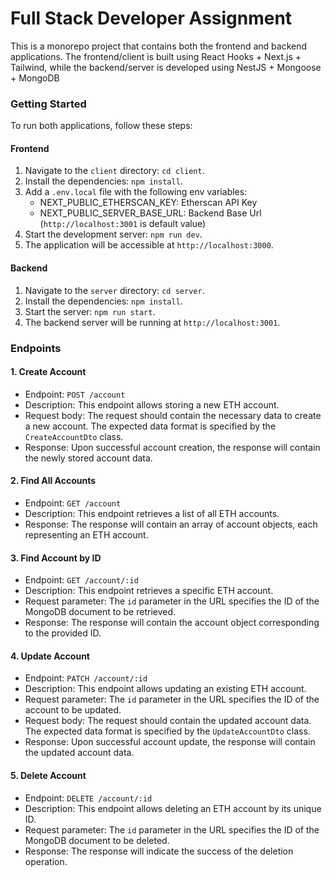 # Full Stack Developer Assignment

This is a monorepo project that contains both the frontend and backend applications. The frontend/client is built using React Hooks + Next.js + Tailwind, while the backend/server is developed using NestJS + Mongoose + MongoDB

### Getting Started

To run both applications, follow these steps:

#### Frontend

1.  Navigate to the `client` directory: `cd client`.
2.  Install the dependencies: `npm install`.
3.  Add a `.env.local` file with the following env variables:
    - NEXT_PUBLIC_ETHERSCAN_KEY: Etherscan API Key
    - NEXT_PUBLIC_SERVER_BASE_URL: Backend Base Url (`http://localhost:3001` is default value)
4.  Start the development server: `npm run dev`.
5.  The application will be accessible at `http://localhost:3000`.

#### Backend

1.  Navigate to the `server` directory: `cd server`.
2.  Install the dependencies: `npm install`.
3.  Start the server: `npm run start`.
4.  The backend server will be running at `http://localhost:3001`.

### Endpoints

#### 1. Create Account

- Endpoint: `POST /account`
- Description: This endpoint allows storing a new ETH account.
- Request body: The request should contain the necessary data to create a new account. The expected data format is specified by the `CreateAccountDto` class.
- Response: Upon successful account creation, the response will contain the newly stored account data.

#### 2. Find All Accounts

- Endpoint: `GET /account`
- Description: This endpoint retrieves a list of all ETH accounts.
- Response: The response will contain an array of account objects, each representing an ETH account.

#### 3. Find Account by ID

- Endpoint: `GET /account/:id`
- Description: This endpoint retrieves a specific ETH account.
- Request parameter: The `id` parameter in the URL specifies the ID of the MongoDB document to be retrieved.
- Response: The response will contain the account object corresponding to the provided ID.

#### 4. Update Account

- Endpoint: `PATCH /account/:id`
- Description: This endpoint allows updating an existing ETH account.
- Request parameter: The `id` parameter in the URL specifies the ID of the account to be updated.
- Request body: The request should contain the updated account data. The expected data format is specified by the `UpdateAccountDto` class.
- Response: Upon successful account update, the response will contain the updated account data.

#### 5. Delete Account

- Endpoint: `DELETE /account/:id`
- Description: This endpoint allows deleting an ETH account by its unique ID.
- Request parameter: The `id` parameter in the URL specifies the ID of the MongoDB document to be deleted.
- Response: The response will indicate the success of the deletion operation.
